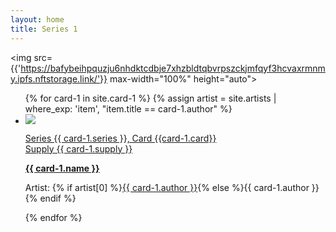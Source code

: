 ```yaml
---
layout: home
title: Series 1
---
```

<img src={{'https://bafybeihpquzju6nhdktcdbje7xhzbldtqbvrpszckjmfqyf3hcvaxrmnmy.ipfs.nftstorage.link/'}} max-width="100%" height="auto">
<ul class="assets">
{% for card-1 in site.card-1 %}
{% assign artist = site.artists | where_exp: 'item', "item.title == card-1.author" %}
  <li>
    <img src="{% if card-1.image != null and card-1.image != '' %}{{ card-1.image }}{% else %}{{'assets/placeholder.png' | relative_url}}{% endif %}">
    <a href="card-1/{{ card-1.name | downcase }}">
      <p class="small">Series {{ card-1.series }}, Card {{card-1.card}}<br> Supply {{ card-1.supply }}</p> 
         <b>{{ card-1.name }}</b>
    </a>    
    <p class="small">Artist: {% if artist[0] %}<a href="{{ artist[0].url | relative_url }}">{{ card-1.author }}</a>{% else %}{{ card-1.author }}{% endif %}</p>
  </li>
{% endfor %}
</ul>
